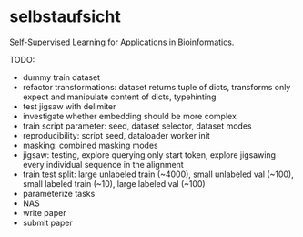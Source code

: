 # selbstaufsicht
Self-Supervised Learning for Applications in Bioinformatics.

TODO:
- dummy train dataset
- refactor transformations: dataset returns tuple of dicts, transforms only expect and manipulate content of dicts, typehinting
- test jigsaw with delimiter
- investigate whether embedding should be more complex
- train script parameter: seed, dataset selector, dataset modes
- reproducibility: script seed, dataloader worker init
- masking: combined masking modes
- jigsaw: testing, explore querying only start token, explore jigsawing every individual sequence in the alignment
- train test split: large unlabeled train (~4000), small unlabeled val (~100), small labeled train (~10), large labeled val (~100)
- parameterize tasks
- NAS
- write paper
- submit paper
